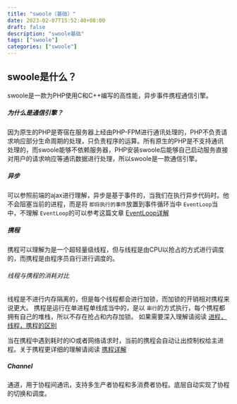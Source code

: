 ```yaml
---
title: "swoole（基础）"
date: 2023-02-07T15:52:40+08:00
draft: false
description: "swoole基础"
tags: ["swoole"]
categories: ["swoole"]
---
```


## swoole是什么？

swoole是一款为PHP使用C和C++编写的高性能，异步事件携程通信引擎。

##### 为什么是通信引擎？

因为原生的PHP是寄宿在服务器上经由PHP-FPM进行通讯处理的，PHP不负责请求响应部分生命周期的处理，只负责程序的运算。所有原生的PHP是不支持通讯处理的，而swoole能够不依赖服务器，PHP安装swoole后能够自己启动服务直接对用户的请求响应等通讯数据进行处理，所以swoole是一款通信引擎。

##### 异步

可以参照前端的ajax进行理解，异步是基于事件的，当我们在执行异步代码时。他不会阻塞当前的进程，而是将 `即将执行的事件`放置到事件循环当中 `EventLoop`当中，不理解 `EventLoop`的可以参考这篇文章
[EventLoop详解](http://www.ruanyifeng.com/blog/2013/10/event_loop.html)

##### 携程

携程可以理解为是一个超轻量级线程，但与线程是由CPU以抢占的方式进行调度的，而携程是由程序员自行进行调度的。

###### 线程与携程的消耗对比

线程是不进行内存隔离的，但是每个线程都会进行加锁，而加锁的开销相对携程来说更大。
携程是运行在单进程单线成当中的，是以 `串行`的方式执行，每个携程都拥有自己的堆栈，所以不存在抢占和内存加锁。
如果需要深入理解请阅读
[进程，线程，携程的区别](https://blog.csdn.net/laoxi_liu/article/details/104005275)

当在携程中遇到耗时的IO或者网络请求时，当前的携程会自动让出控制权给主进程。关于携程更详细的理解请阅读
[携程详解](https://www.jianshu.com/p/745b0b3ffae7)

##### Channel
通道，用于协程间通讯，支持多生产者协程和多消费者协程。底层自动实现了协程的切换和调度。
